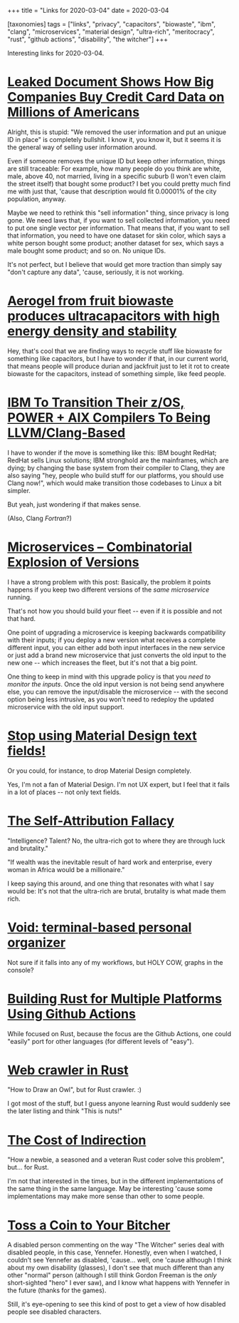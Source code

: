 +++
title = "Links for 2020-03-04"
date = 2020-03-04

[taxonomies]
tags = ["links", "privacy", "capacitors", "biowaste", "ibm", "clang", "microservices", "material design", "ultra-rich", "meritocracy", "rust", "github actions", "disability", "the witcher"]
+++

Interesting links for 2020-03-04.

<!-- more -->

# [Leaked Document Shows How Big Companies Buy Credit Card Data on Millions of Americans](https://www.vice.com/en_us/article/jged4x/envestnet-yodlee-credit-card-bank-data-not-anonymous)

Alright, this is stupid: "We removed the user information and put an unique ID
in place" is completely bullshit. I know it, you know it, but it seems it is
the general way of selling user information around.

Even if someone removes the unique ID but keep other information, things are
still traceable: For example, how many people do you think are white, male,
above 40, not married, living in a specific suburb (I won't even claim the
street itself) that bought some product? I bet you could pretty much find me
with just that, 'cause that description would fit 0.00001% of the city
population, anyway.

Maybe we need to rethink this "sell information" thing, since privacy is long
gone. We need laws that, if you want to sell collected information, you need
to put one single vector per information. That means that, if you want to sell
that information, you need to have one dataset for skin color, which says a
white person bought some product; another dataset for sex, which says a male
bought some product; and so on. No unique IDs.

It's not perfect, but I believe that would get more traction than simply say
"don't capture any data", 'cause, seriously, it is not working.

# [Aerogel from fruit biowaste produces ultracapacitors with high energy density and stability](https://www.sciencedirect.com/science/article/pii/S2352152X19309077)

Hey, that's cool that we are finding ways to recycle stuff like biowaste for
something like capacitors, but I have to wonder if that, in our current world,
that means people will produce durian and jackfruit just to let it rot to
create biowaste for the capacitors, instead of something simple, like feed
people.

# [IBM To Transition Their z/OS, POWER + AIX Compilers To Being LLVM/Clang-Based](https://www.phoronix.com/scan.php?page=news_item&px=IBM-Will-Use-LLVM-Clang-Stack)

I have to wonder if the move is something like this: IBM bought RedHat; RedHat
sells Linux solutions; IBM stronghold are the mainframes, which are dying; by
changing the base system from their compiler to Clang, they are also saying
"hey, people who build stuff for our platforms, you should use Clang now!",
which would make transition those codebases to Linux a bit simpler.

But yeah, just wondering if that makes sense.

(Also, Clang _Fortran_?)

# [Microservices – Combinatorial Explosion of Versions](https://worklifenotes.com/2020/03/04/microservices-combinatorial-explosion-of-versions/)

I have a strong problem with this post: Basically, the problem it points
happens if you keep two different versions of the _same microservice_ running.

That's not how you should build your fleet -- even if it is possible and not
that hard.

One point of upgrading a microservice is keeping backwards compatibility with
their inputs; if you deploy a new version what receives a complete different
input, you can either add both input interfaces in the new service or just add
a brand new microservice that just converts the old input to the new one --
which increases the fleet, but it's not that a big point.

One thing to keep in mind with this upgrade policy is that you _need to
monitor the inputs_. Once the old input version is not being send anywhere
else, you can remove the input/disable the microservice -- with the second
option being less intrusive, as you won't need to redeploy the updated
microservice with the old input support.

# [Stop using Material Design text fields!](https://www.matsuko.ca/blog/stop-using-material-design-text-fields/)

Or you could, for instance, to drop Material Design completely.

Yes, I'm not a fan of Material Design. I'm not UX expert, but I feel that it
fails in a lot of places -- not only text fields.

# [The Self-Attribution Fallacy](https://www.monbiot.com/2011/11/07/the-self-attribution-fallacy/)

"Intelligence? Talent? No, the ultra-rich got to where they are through luck
and brutality."

"If wealth was the inevitable result of hard work and enterprise, every woman
in Africa would be a millionaire."

I keep saying this around, and one thing that resonates with what I say would
be: It's not that the ultra-rich are brutal, brutality is what made them rich.

# [Void: terminal-based personal organizer](https://github.com/void-rs/void)

Not sure if it falls into any of my workflows, but HOLY COW, graphs in the
console?

# [Building Rust for Multiple Platforms Using Github Actions](https://medium.com/@jondot/building-rust-on-multiple-platforms-using-github-6f3e6f8b8458)

While focused on Rust, because the focus are the Github Actions, one could
"easily" port for other languages (for different levels of "easy").

# [Web crawler in Rust](https://rolisz.ro/2020/03/01/web-crawler-in-rust/)

"How to Draw an Owl", but for Rust crawler. :)

I got most of the stuff, but I guess anyone learning Rust would suddenly see
the later listing and think "This is nuts!"

# [The Cost of Indirection](https://www.joshmcguigan.com/blog/cost-of-indirection-rust/)

"How a newbie, a seasoned and a veteran Rust coder solve this problem", but...
for Rust.

I'm not that interested in the times, but in the different implementations of
the same thing in the same language. May be interesting 'cause some
implementations may make more sense than other to some people.

# [Toss a Coin to Your Bitcher](https://uncannymagazine.com/article/toss-a-coin-to-your-bitcher/)

A disabled person commenting on the way "The Witcher" series deal with
disabled people, in this case, Yennefer. Honestly, even when I watched, I
couldn't see Yennefer as disabled, 'cause... well, one 'cause although I think
about my own disability (glasses), I don't see that much different than any
other "normal" person (although I still think Gordon Freeman is the _only_
short-sighted "hero" I ever saw), and I know what happens with Yennefer in the
future (thanks for the games).

Still, it's eye-opening to see this kind of post to get a view of how disabled
people see disabled characters.
